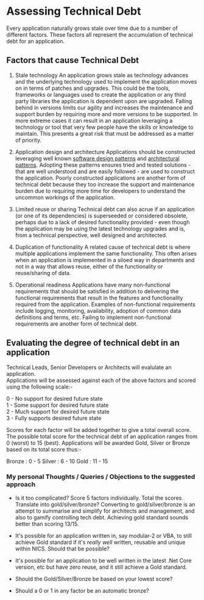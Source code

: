 # Assessing Technical Debt

Every application naturally grows stale over time due to a number of different factors.  These factors all represent the accumulation of technical debt for an application.

## Factors that cause Technical Debt
1. Stale technology
An application grows stale as technology advances and the underlying technology used to implement the application moves on in terms of patches and upgrades.  This could be the tools, frameworks or languages used to create the application or any third party libraries the application is dependent upon are upgraded.  Falling behind in versions limits our agility and increases the maintenance and support burden by requiring more and more versions to be supported.  In more extreme cases it can result in an application leveraging a technology or tool that very few people have the skills or knowledge to maintain.  This presents a great risk that must be addressed as a matter of priority.

2. Application design and architecture
Applications should be constructed leveraging well known [software design patterns](https://en.wikipedia.org/wiki/Software_design_pattern) and [architectural patterns](https://en.wikipedia.org/wiki/Architectural_pattern).  Adopting these patterns ensures tried and tested solutions - that are well understood and are easily followed - are used to construct the application.  Poorly constructed applications are another form of technical debt because they too increase the support and maintenance burden due to requiring more time for developers to understand the uncommon workings of the application.

3. Limited reuse or sharing
Technical debt can also acrue if an application (or one of its dependencies) is superseeded or considered obsolete, perhaps due to a lack of desired functionality provided - even though the application may be using the latest technology upgrades and is, from a technical perspective, well designed and architected.  

4. Duplication of functionality
A related cause of technical debt is where multiple applications implement the same functionality.  This often arises when an application is implemented in a siloed way in departments and not in a way that allows reuse, either of the functionality or reuse/sharing of data.

5. Operational readiness
Applications have many non-functional requirements that should be satisfied in addition to delivering the functional requirements that result in the features and functionality required from the application.  Examples of non-functional requirements include logging, monitoring, availability, adoption of common data definitions and terms, etc.  Failing to implement non-functional requirements are another form of technical debt.


## Evaluating the degree of technical debt in an application
Technical Leads, Senior Developers or Architects will evalulate an application.  
Applications will be assessed against each of the above factors and scored using the following scale:- 

0 - No support for desired future state  
1 - Some support for desired future state  
2 - Much support for desired future state  
3 - Fully supports desired future state  

Scores for each factor will be added together to give a total overall score.  The possible total score for the technical debt of an application ranges from 0 (worst) to 15 (best).  Applications will be awarded Gold, Silver or Bronze based on its total score thus:-

Bronze :  0 -  5
Silver :  6 - 10
Gold   : 11 - 15

### My personal Thoughts / Queries / Objections to the suggested approach
- Is it too complicated?  Score 5 factors individually.  Total the scores.  Translate into gold/silver/bronze?  Converting to gold/silver/bronze is an attempt to summarise and simplify for architects and management, and also to gamify controlling tech debt.   Achieving gold standard sounds better than scoring 13/15.

- It's possible for an application written in, say modular-2 or VBA, to still achieve Gold standard if it's *really well* written, reusable and unique within NICS.  Should that be possible?
- It's possible for an application to be well written in the latest .Net Core version, etc but have zero reuse, and it still achieve a Gold standard.

- Should the Gold/Silver/Bronze be based on your lowest score?
- Should a 0 or 1 in any factor be an automatic bronze?

